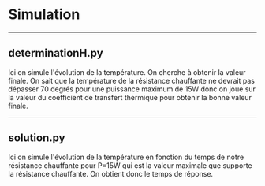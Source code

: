 # Simulation

---

## determinationH.py

Ici on simule l'évolution de la température. On cherche à obtenir la valeur finale. On sait que la température de la résistance chauffante ne devrait pas dépasser 70 degrés pour une puissance maximum de 15W donc on joue sur la valeur du coefficient de transfert thermique pour obtenir la bonne valeur finale.

---

## solution.py

Ici on simule l'évolution de la température en fonction du temps de notre résistance chauffante pour P=15W qui est la valeur maximale que supporte la résistance chauffante. On obtient donc le temps de réponse.
